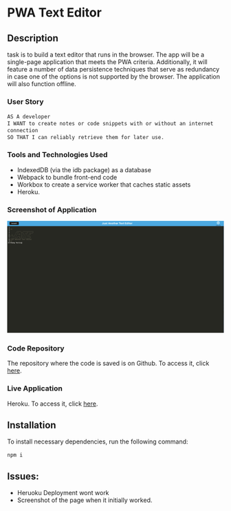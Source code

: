 # PWA Text Editor

## Description

task is to build a text editor that runs in the browser. The app will be a single-page application that meets the PWA criteria. Additionally, it will feature a number of data persistence techniques that serve as redundancy in case one of the options is not supported by the browser. The application will also function offline.



### User Story

```
AS A developer
I WANT to create notes or code snippets with or without an internet connection
SO THAT I can reliably retrieve them for later use.
```

### Tools and Technologies Used

- IndexedDB (via the idb package) as a database
- Webpack to bundle front-end code
- Workbox to create a service worker that caches static assets
- Heroku.

### Screenshot of Application

![Screenshot of application](./Screenshot%202024-02-16%20at%2010.47.29%20PM.png)


### Code Repository

The repository where the code is saved is on Github. To access it, click [here](https://github.com/KrispyKhang/pwa-text-editor).

### Live Application

Heroku. To access it, click [here](https://pwa-text-editor-khang-a122b36fc5ee.herokuapp.com/).

## Installation

To install necessary dependencies, run the following command:

```
npm i
```

## Issues:
- Heruoku Deployment wont work
- Screenshot of the page when it initially worked.
